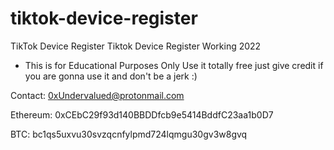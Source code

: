 # tiktok-device-register
TikTok Device Register
Tiktok Device Register Working 2022
* This is for Educational Purposes Only
Use it totally free just give credit if you are gonna use it and don't be a jerk :)

Contact:
0xUndervalued@protonmail.com

Ethereum:
0xCEbC29f93d140BBDDfcb9e5414BddfC23aa1b0D7

BTC:
bc1qs5uxvu30svzqcnfylpmd724lqmgu30gv3w8gvq



